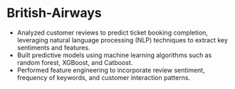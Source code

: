 # British-Airways
- Analyzed customer reviews to predict ticket booking completion, leveraging natural language processing (NLP) techniques to extract key sentiments and features.
- Built predictive models using machine learning algorithms such as random forest, XGBoost, and Catboost.
- Performed feature engineering to incorporate review sentiment, frequency of keywords, and customer interaction patterns.
